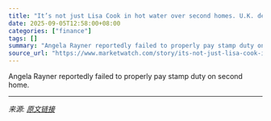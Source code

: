 ```yaml
---
title: "It’s not just Lisa Cook in hot water over second homes. U.K. deputy prime minister quits over tax issue."
date: 2025-09-05T12:58:00+08:00
categories: ["finance"]
tags: []
summary: "Angela Rayner reportedly failed to properly pay stamp duty on second home."
source_url: "https://www.marketwatch.com/story/its-not-just-lisa-cook-in-hot-water-over-second-home-u-k-deputy-prime-minister-quits-over-tax-issue-c505b578?mod=mw_rss_topstories"
---
```


Angela Rayner reportedly failed to properly pay stamp duty on second home.

---

*来源: [原文链接](https://www.marketwatch.com/story/its-not-just-lisa-cook-in-hot-water-over-second-home-u-k-deputy-prime-minister-quits-over-tax-issue-c505b578?mod=mw_rss_topstories)*
